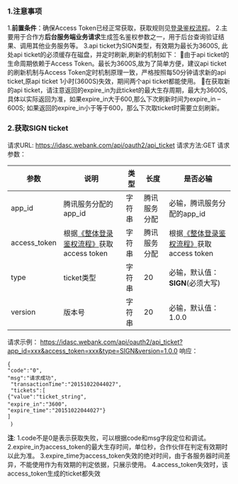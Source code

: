 ### 1.注意事项
1.**前置条件**：确保Access Token已经正常获取，获取规则见[登录鉴权流程](https://www.qcloud.com/document/product/295/10117)。
2.主要用于合作方**后台服务端业务请求**生成签名鉴权参数之一，用于后台查询验证结果、调用其他业务服务等。
3.api ticket为SIGN类型，有效期为最长为3600S, 此处api ticket的必须缓存在磁盘，并定时刷新,刷新的机制如下：
由于api ticket的生命周期依赖于Access Token。最长为3600S,故为了简单方便，建议api ticket的刷新机制与Access Token定时机制原理一致，严格按照每50分钟请求新的api ticket,原api ticket 1小时(3600S)失效，期间两个api ticket都能使用。
在获取新的api ticket，请注意返回的expire_in为此ticket的最大生存周期，最大为3600S,具体以实际返回为准，如果expire_in大于600,那么下次刷新时间为expire_in – 600S; 如果返回的expire_in小于等于600，那么下次取ticket时需要立刻刷新。

### 2.获取SIGN ticket
请求URL: https://idasc.webank.com/api/oauth2/api_ticket
请求方法:GET
请求参数：

| 参数 | 说明 |类型 |长度 | 是否必输 |
|---------|---------|---------|---------|---------|
| app_id | 腾讯服务分配的app_id | 字符串 |腾讯服务分配 |必输，腾讯服务分配的app_id |
| access_token | 根据[《整体登录鉴权流程》](https://www.qcloud.com/document/product/295/10117?!preview&lang=cn)获取access token | 字符串 |腾讯服务分配 |根据[《整体登录鉴权流程》](https://www.qcloud.com/document/product/295/10117?!preview&lang=cn)获取access token |
|type | ticket类型 | 字符串 |20 |必输，默认值：**SIGN**(必须大写) |
| version | 版本号 | 字符串 |20 |必输，默认值：1.0.0|

请求示例：
https://idasc.webank.com/api/oauth2/api_ticket?app_id=xxx&access_token=xxx&type=SIGN&version=1.0.0
响应：
```
{
"code":"0",
"msg":"请求成功",
 "transactionTime":"20151022044027", 
 "tickets":[
{"value":"ticket_string",
"expire_in":"3600"，
"expire_time":"20151022044027"}
]
 ｝
 ```
 
**注**:
1.code不是0是表示获取失败，可以根据code和msg字段定位和调试。
2.expire_in为access_token的最大生存时间，单位秒，合作伙伴在判定有效期时以此为准。
3.expire_time为access_token失效的绝对时间，由于各服务器时间差异，不能使用作为有效期的判定依据，只展示使用。
4.access_token失效时，该access_token生成的ticket都失效